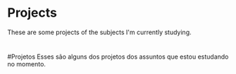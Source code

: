 # Projects
These are some projects of the subjects I'm currently studying.

#

#Projetos
Esses são alguns dos projetos dos assuntos que estou estudando no momento.
